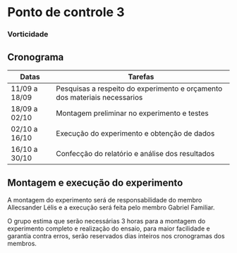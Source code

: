 # Ponto de controle 3
### Vorticidade

## Cronograma

Datas | Tarefas
------|--------
11/09 a 18/09 | Pesquisas a respeito do experimento e orçamento dos materiais necessarios
18/09 a 02/10 | Montagem preliminar no experimento e testes
02/10 a 16/10 | Execução do experimento e obtenção de dados
16/10 a 30/10 | Confecção do relatório e análise dos resultados 

## Montagem e execução do experimento
<p> A montagem do experimento será de responsabilidade do membro Allecsander Lélis e a execução será feita pelo membro Gabriel Familiar.</p>
<p>O grupo estima que serão necessárias 3 horas para a montagem do experimento completo e realização do ensaio, para maior facilidade e garantia contra erros, serão reservados dias inteiros nos cronogramas dos membros.</p>
